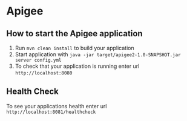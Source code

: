 # Apigee

How to start the Apigee application
---

1. Run `mvn clean install` to build your application
1. Start application with `java -jar target/apigee2-1.0-SNAPSHOT.jar server config.yml`
1. To check that your application is running enter url `http://localhost:8080`

Health Check
---

To see your applications health enter url `http://localhost:8081/healthcheck`
